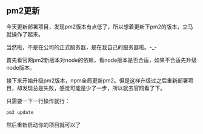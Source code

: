 ## pm2更新

今天更新部署项目，发现pm2版本有点低了，所以想着更新下pm2的版本，立马就操作了起来。

当然啦，不是在公司的正式服务器，是在我自己的服务器啦。-_-



首先看官网pm2新版本对node的依赖，看node版本是否合适，如果不合适先升级node版本。

接下来开始升级pm2版本，npm全局更新pm2。但是这样升级过之后重新部署项目，却发现总是失败，感觉可能是少了一步，所以就去官网看了下。

只需要一下一行操作就行：

```javascript
pm2 update
```

然后重新启动你的项目就可以了


<Comment/>



